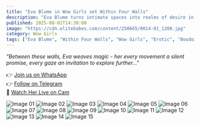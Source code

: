 ```yaml
---
title: "Eva Blume in Wow Girls set Within Four Walls"
description: "Eva Blume turns intimate spaces into realms of desire in 'Within Four Walls,' where every glance and pose whispers sensual secrets."
published: 2025-08-02T14:30:00
image: "https://cdn.elitebabes.com/content/250665/0014-01_1200.jpg"
category: Wow Girls
tags: ["Eva Blume", "Within Four Walls", "Wow Girls", "Erotic", "Boudoir", "Intimate"]
---
```


*"Between these walls, Eva weaves magic - her every movement a silent promise, every gaze an invitation to explore further..."*

👉 [Join us on WhatsApp](https://redirecting-kappa.vercel.app/)  
👉 [Follow on Telegram](https://redirecting-kappa.vercel.app/)  
🔞 [Watch Her Live on Cam](https://redirecting-kappa.vercel.app/)  

![Image 01](https://cdn.elitebabes.com/content/250665/0014-01_1200.jpg)
![Image 02](https://cdn.elitebabes.com/content/250665/0014-02_1200.jpg)
![Image 03](https://cdn.elitebabes.com/content/250665/0014-03_1200.jpg)
![Image 04](https://cdn.elitebabes.com/content/250665/0014-04_1200.jpg)
![Image 05](https://cdn.elitebabes.com/content/250665/0014-05_1200.jpg)
![Image 06](https://cdn.elitebabes.com/content/250665/0014-06_1200.jpg)
![Image 07](https://cdn.elitebabes.com/content/250665/0014-07_1200.jpg)
![Image 08](https://cdn.elitebabes.com/content/250665/0014-08_1200.jpg)
![Image 09](https://cdn.elitebabes.com/content/250665/0014-09_1200.jpg)
![Image 10](https://cdn.elitebabes.com/content/250665/0014-10_1200.jpg)
![Image 11](https://cdn.elitebabes.com/content/250665/0014-11_1200.jpg)
![Image 12](https://cdn.elitebabes.com/content/250665/0014-12_1200.jpg)
![Image 13](https://cdn.elitebabes.com/content/250665/0014-13_1200.jpg)
![Image 14](https://cdn.elitebabes.com/content/250665/0014-14_1200.jpg)
![Image 15](https://cdn.elitebabes.com/content/250665/0014-15_1800.jpg)